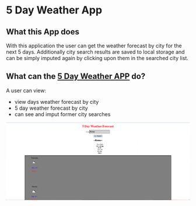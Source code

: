 # 5 Day Weather App

## What this App does

With this application the user can get the weather forecast by city for the next 5 days. Additionally city search results are saved to local storage and can be simply imputed again by clicking upon them in the searched city list.

## What can the [5 Day Weather APP](https://jeevanmkj.github.io/daily_shedule_planner/) do?

A user can view:

- view days weather forecast by city
- 5 day weather forecast by city
- can see and imput former city searches

![Image of application](./assets/Screen%20Shot%202023-01-11%20at%2022.12.06.png)

